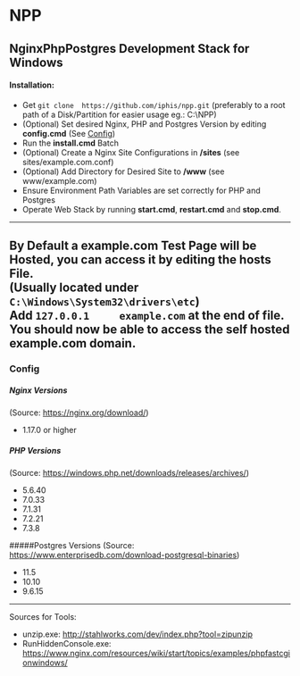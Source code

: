 # NPP
NginxPhpPostgres Development Stack for **Windows**
---
#### Installation:
- Get ``git clone  https://github.com/iphis/npp.git`` (preferably to a root path of a Disk/Partition for easier usage eg.: C:\NPP)
- (Optional) Set desired Nginx, PHP and Postgres Version by editing **config.cmd** (See [Config](#config))
- Run the **install.cmd** Batch
- (Optional) Create a Nginx Site Configurations in **/sites** (see sites/example.com.conf)
- (Optional) Add Directory for Desired Site to **/www** (see www/example.com)
- Ensure Environment Path Variables are set correctly for PHP and Postgres
- Operate Web Stack by running **start.cmd**,  **restart.cmd** and **stop.cmd**. 
---
By Default a example.com Test Page will be Hosted, you can access it by editing the hosts File.\
(Usually located under ```C:\Windows\System32\drivers\etc```)\
Add ``127.0.0.1		example.com`` at the end of file.\
You should now be able to access the self hosted example.com domain.
---
### Config
##### Nginx Versions
(Source: https://nginx.org/download/)
- 1.17.0 or higher

##### PHP Versions
(Source: https://windows.php.net/downloads/releases/archives/)
- 5.6.40
- 7.0.33
- 7.1.31
- 7.2.21
- 7.3.8

#####Postgres Versions
(Source: https://www.enterprisedb.com/download-postgresql-binaries)
- 11.5
- 10.10
- 9.6.15
---
Sources for Tools:
- unzip.exe: http://stahlworks.com/dev/index.php?tool=zipunzip
- RunHiddenConsole.exe: https://www.nginx.com/resources/wiki/start/topics/examples/phpfastcgionwindows/
